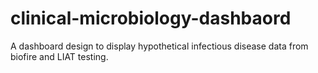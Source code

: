 # clinical-microbiology-dashbaord
A dashboard design to display hypothetical infectious disease data from biofire and LIAT testing. 
